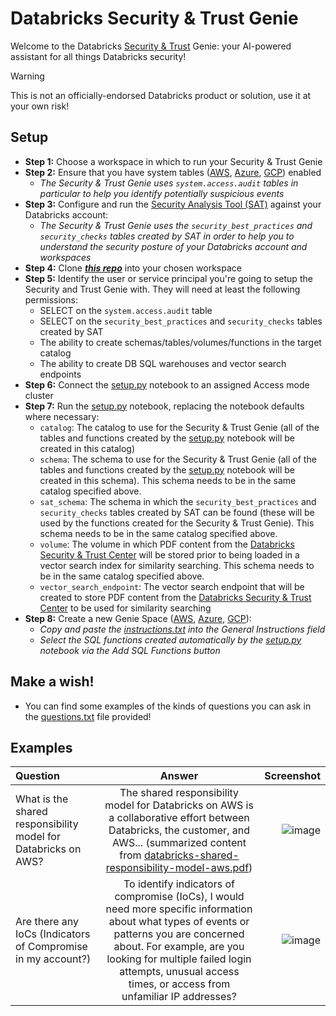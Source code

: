 # Databricks Security & Trust Genie

Welcome to the Databricks [Security & Trust](https://www.databricks.com/trust) Genie: your AI-powered assistant for all things Databricks security!

> [!WARNING] 
> This is not an officially-endorsed Databricks product or solution, use it at your own risk!

## Setup

* **Step 1:** Choose a workspace in which to run your Security & Trust Genie 
* **Step 2:** Ensure that you have system tables ([AWS](https://docs.databricks.com/en/admin/system-tables/index.html), [Azure](https://learn.microsoft.com/en-us/azure/databricks/admin/system-tables/), [GCP](https://docs.gcp.databricks.com/en/admin/system-tables/index.html)) enabled 
    * _The Security & Trust Genie uses `system.access.audit` tables in particular to help you identify potentially suspicious events_
* **Step 3:** Configure and run the [Security Analysis Tool (SAT)](https://github.com/databricks-industry-solutions/security-analysis-tool) against your Databricks account:
    * _The Security & Trust Genie uses the `security_best_practices` and `security_checks` tables created by SAT in order to help you to understand the security posture of your Databricks account and workspaces_
* **Step 4:** Clone [**_this repo_**](https://github.com/andyweaves/security-and-trust-genie) into your chosen workspace
* **Step 5:** Identify the user or service principal you're going to setup the Security and Trust Genie with. They will need at least the following permissions:
    * SELECT on the `system.access.audit` table
    * SELECT on the `security_best_practices` and `security_checks` tables created by SAT 
    * The ability to create schemas/tables/volumes/functions in the target catalog
    * The ability to create DB SQL warehouses and vector search endpoints
* **Step 6:** Connect the [setup.py](notebooks/setup.py) notebook to an assigned Access mode cluster
* **Step 7:** Run the [setup.py](notebooks/setup.py) notebook, replacing the notebook defaults where necessary:
    * `catalog`: The catalog to use for the Security & Trust Genie (all of the tables and functions created by the [setup.py](notebooks/setup.py) notebook will be created in this catalog)
    * `schema`: The schema to use for the Security & Trust Genie (all of the tables and functions created by the [setup.py](notebooks/setup.py) notebook will be created in this schema). This schema needs to be in the same catalog specified above.
    * `sat_schema`: The schema in which the `security_best_practices` and `security_checks` tables created by SAT can be found (these will be used by the functions created for the Security & Trust Genie). This schema needs to be in the same catalog specified above.
    * `volume`: The volume in which PDF content from the [Databricks Security & Trust Center](https://www.databricks.com/trust) will be stored prior to being loaded in a vector search index for similarity searching. This schema needs to be in the same catalog specified above.
    * `vector_search_endpoint`: The vector search endpoint that will be created to store PDF content from the [Databricks Security & Trust Center](https://www.databricks.com/trust) to be used for similarity searching 
* **Step 8:** Create a new Genie Space ([AWS](https://docs.databricks.com/en/genie/index.html#create-a-new-genie-space), [Azure](https://learn.microsoft.com/en-us/azure/databricks/genie/#create-a-new-genie-space), [GCP](https://docs.gcp.databricks.com/en/genie/index.html#create-a-new-genie-space)):
    * _Copy and paste the [instructions.txt](resources/instructions.txt) into the General Instructions field_
    * _Select the SQL functions created automatically by the [setup.py](notebooks/setup.py) notebook via the Add SQL Functions button_

## Make a wish!

* You can find some examples of the kinds of questions you can ask in the [questions.txt](resources/questions.txt) file provided!

## Examples

| Question      | Answer | Screenshot    |
| :---        |    :----:   |          ---: |
| What is the shared responsibility model for Databricks on AWS?      | The shared responsibility model for Databricks on AWS is a collaborative effort between Databricks, the customer, and AWS... (summarized content from [databricks-shared-responsibility-model-aws.pdf](https://www.databricks.com/trust/security-features#documentation))      | ![image](https://github.com/user-attachments/assets/c006a3df-c897-4598-a363-c69efbbd4ea2) |
| Are there any IoCs (Indicators of Compromise in my account?)   | To identify indicators of compromise (IoCs), I would need more specific information about what types of events or patterns you are concerned about. For example, are you looking for multiple failed login attempts, unusual access times, or access from unfamiliar IP addresses?        | ![image](https://github.com/user-attachments/assets/59faaa96-6ac5-4a1c-923f-80c5af7568cd)     |

